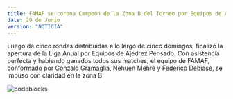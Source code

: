 ```yaml
---
title: FAMAF se corona Campeón de la Zona B del Torneo por Equipos de Ajedrez Pensado
date: 29 de Junio
version: "NOTICIA"
---
```


Luego de cinco rondas distribuidas a lo largo de cinco domingos, finalizó la apertura de la Liga Anual por Equipos de Ajedrez Pensado. Con asistencia perfecta y habiendo ganados todos sus matches, el equipo de FAMAF, conformado por Gonzalo Gramaglia, Nehuen Mehre y Federico Debiase, se impuso con claridad en la zona B.

![codeblocks](/ajedrezpensado.png)
